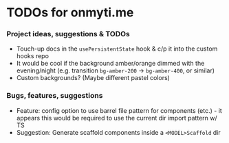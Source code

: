# TODOs for onmyti.me

### Project ideas, suggestions & TODOs

- Touch-up docs in the `usePersistentState` hook & c/p it into the custom hooks repo
- It would be cool if the background amber/orange dimmed with the evening/night (e.g. transition `bg-amber-200` -> `bg-amber-400`, or similar)
- Custom backgrounds? (Maybe different pastel colors)

### Bugs, features, suggestions

- Feature: config option to use barrel file pattern for components (etc.) - it appears this would be required to use the current dir import pattern w/ TS
- Suggestion: Generate scaffold components inside a `<MODEL>Scaffold` dir
